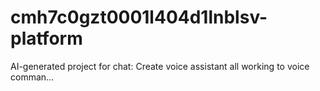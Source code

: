 # cmh7c0gzt0001l404d1lnblsv-platform
AI-generated project for chat: Create voice assistant all working to voice comman...
